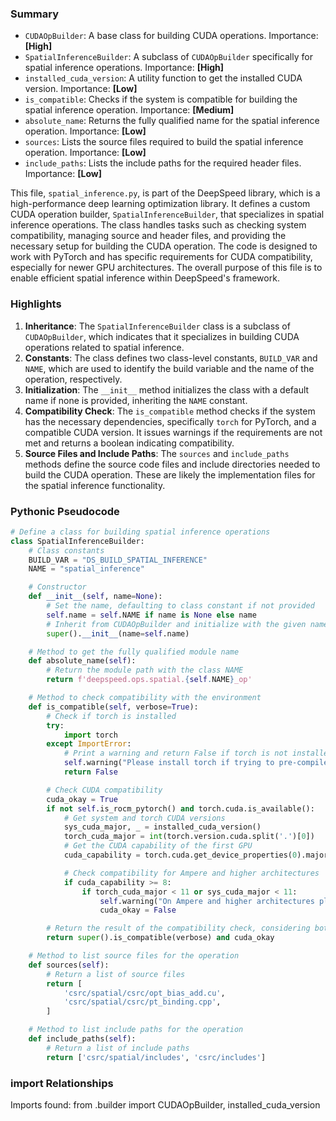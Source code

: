 

### Summary



* `CUDAOpBuilder`: A base class for building CUDA operations. Importance: **[High]**
* `SpatialInferenceBuilder`: A subclass of `CUDAOpBuilder` specifically for spatial inference operations. Importance: **[High]**
* `installed_cuda_version`: A utility function to get the installed CUDA version. Importance: **[Low]**
* `is_compatible`: Checks if the system is compatible for building the spatial inference operation. Importance: **[Medium]**
* `absolute_name`: Returns the fully qualified name for the spatial inference operation. Importance: **[Low]** 
* `sources`: Lists the source files required to build the spatial inference operation. Importance: **[Low]**
* `include_paths`: Lists the include paths for the required header files. Importance: **[Low]**

This file, `spatial_inference.py`, is part of the DeepSpeed library, which is a high-performance deep learning optimization library. It defines a custom CUDA operation builder, `SpatialInferenceBuilder`, that specializes in spatial inference operations. The class handles tasks such as checking system compatibility, managing source and header files, and providing the necessary setup for building the CUDA operation. The code is designed to work with PyTorch and has specific requirements for CUDA compatibility, especially for newer GPU architectures. The overall purpose of this file is to enable efficient spatial inference within DeepSpeed's framework.

### Highlights



1. **Inheritance**: The `SpatialInferenceBuilder` class is a subclass of `CUDAOpBuilder`, which indicates that it specializes in building CUDA operations related to spatial inference.
2. **Constants**: The class defines two class-level constants, `BUILD_VAR` and `NAME`, which are used to identify the build variable and the name of the operation, respectively.
3. **Initialization**: The `__init__` method initializes the class with a default name if none is provided, inheriting the `NAME` constant.
4. **Compatibility Check**: The `is_compatible` method checks if the system has the necessary dependencies, specifically `torch` for PyTorch, and a compatible CUDA version. It issues warnings if the requirements are not met and returns a boolean indicating compatibility.
5. **Source Files and Include Paths**: The `sources` and `include_paths` methods define the source code files and include directories needed to build the CUDA operation. These are likely the implementation files for the spatial inference functionality.

### Pythonic Pseudocode

```python
# Define a class for building spatial inference operations
class SpatialInferenceBuilder:
    # Class constants
    BUILD_VAR = "DS_BUILD_SPATIAL_INFERENCE"
    NAME = "spatial_inference"

    # Constructor
    def __init__(self, name=None):
        # Set the name, defaulting to class constant if not provided
        self.name = self.NAME if name is None else name
        # Inherit from CUDAOpBuilder and initialize with the given name
        super().__init__(name=self.name)

    # Method to get the fully qualified module name
    def absolute_name(self):
        # Return the module path with the class NAME
        return f'deepspeed.ops.spatial.{self.NAME}_op'

    # Method to check compatibility with the environment
    def is_compatible(self, verbose=True):
        # Check if torch is installed
        try:
            import torch
        except ImportError:
            # Print a warning and return False if torch is not installed
            self.warning("Please install torch if trying to pre-compile inference kernels")
            return False

        # Check CUDA compatibility
        cuda_okay = True
        if not self.is_rocm_pytorch() and torch.cuda.is_available():
            # Get system and torch CUDA versions
            sys_cuda_major, _ = installed_cuda_version()
            torch_cuda_major = int(torch.version.cuda.split('.')[0])
            # Get the CUDA capability of the first GPU
            cuda_capability = torch.cuda.get_device_properties(0).major

            # Check compatibility for Ampere and higher architectures
            if cuda_capability >= 8:
                if torch_cuda_major < 11 or sys_cuda_major < 11:
                    self.warning("On Ampere and higher architectures please use CUDA 11+")
                    cuda_okay = False

        # Return the result of the compatibility check, considering both base class and CUDA
        return super().is_compatible(verbose) and cuda_okay

    # Method to list source files for the operation
    def sources(self):
        # Return a list of source files
        return [
            'csrc/spatial/csrc/opt_bias_add.cu',
            'csrc/spatial/csrc/pt_binding.cpp',
        ]

    # Method to list include paths for the operation
    def include_paths(self):
        # Return a list of include paths
        return ['csrc/spatial/includes', 'csrc/includes']
```


### import Relationships

Imports found:
from .builder import CUDAOpBuilder, installed_cuda_version